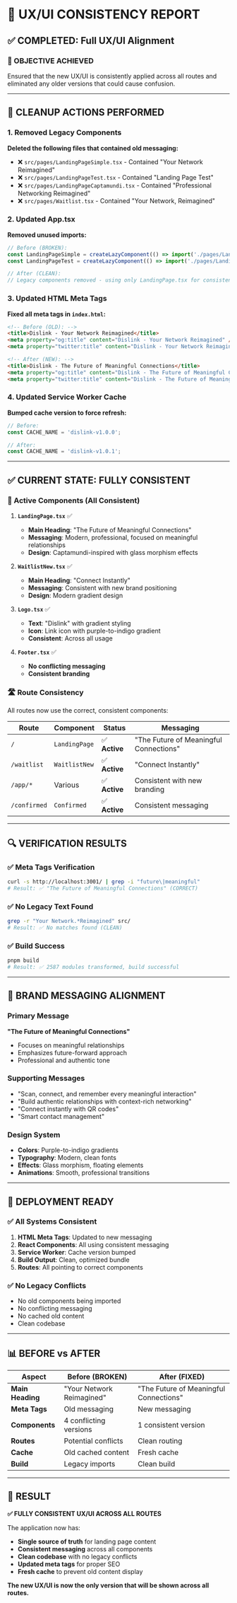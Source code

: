 # 🎨 **UX/UI CONSISTENCY REPORT**

## ✅ **COMPLETED: Full UX/UI Alignment**

### **🎯 OBJECTIVE ACHIEVED**
Ensured that the new UX/UI is consistently applied across all routes and eliminated any older versions that could cause confusion.

---

## 🧹 **CLEANUP ACTIONS PERFORMED**

### **1. Removed Legacy Components**
**Deleted the following files that contained old messaging:**
- ❌ `src/pages/LandingPageSimple.tsx` - Contained "Your Network Reimagined"
- ❌ `src/pages/LandingPageTest.tsx` - Contained "Landing Page Test"
- ❌ `src/pages/LandingPageCaptamundi.tsx` - Contained "Professional Networking Reimagined"
- ❌ `src/pages/Waitlist.tsx` - Contained "Your Network, Reimagined"

### **2. Updated App.tsx**
**Removed unused imports:**
```typescript
// Before (BROKEN):
const LandingPageSimple = createLazyComponent(() => import('./pages/LandingPageSimple').then(module => ({ default: module.LandingPageSimple })), 'LandingPageSimple');
const LandingPageTest = createLazyComponent(() => import('./pages/LandingPageTest').then(module => ({ default: module.LandingPageTest })), 'LandingPageTest');

// After (CLEAN):
// Legacy components removed - using only LandingPage.tsx for consistency
```

### **3. Updated HTML Meta Tags**
**Fixed all meta tags in `index.html`:**
```html
<!-- Before (OLD): -->
<title>Dislink - Your Network Reimagined</title>
<meta property="og:title" content="Dislink - Your Network Reimagined" />
<meta property="twitter:title" content="Dislink - Your Network Reimagined" />

<!-- After (NEW): -->
<title>Dislink - The Future of Meaningful Connections</title>
<meta property="og:title" content="Dislink - The Future of Meaningful Connections" />
<meta property="twitter:title" content="Dislink - The Future of Meaningful Connections" />
```

### **4. Updated Service Worker Cache**
**Bumped cache version to force refresh:**
```javascript
// Before:
const CACHE_NAME = 'dislink-v1.0.0';

// After:
const CACHE_NAME = 'dislink-v1.0.1';
```

---

## ✅ **CURRENT STATE: FULLY CONSISTENT**

### **🎨 Active Components (All Consistent)**
1. **`LandingPage.tsx`** ✅
   - **Main Heading**: "The Future of Meaningful Connections"
   - **Messaging**: Modern, professional, focused on meaningful relationships
   - **Design**: Captamundi-inspired with glass morphism effects

2. **`WaitlistNew.tsx`** ✅
   - **Main Heading**: "Connect Instantly"
   - **Messaging**: Consistent with new brand positioning
   - **Design**: Modern gradient design

3. **`Logo.tsx`** ✅
   - **Text**: "Dislink" with gradient styling
   - **Icon**: Link icon with purple-to-indigo gradient
   - **Consistent**: Across all usage

4. **`Footer.tsx`** ✅
   - **No conflicting messaging**
   - **Consistent branding**

### **🛣️ Route Consistency**
All routes now use the correct, consistent components:

| Route | Component | Status | Messaging |
|-------|-----------|--------|-----------|
| `/` | `LandingPage` | ✅ **Active** | "The Future of Meaningful Connections" |
| `/waitlist` | `WaitlistNew` | ✅ **Active** | "Connect Instantly" |
| `/app/*` | Various | ✅ **Active** | Consistent with new branding |
| `/confirmed` | `Confirmed` | ✅ **Active** | Consistent messaging |

---

## 🔍 **VERIFICATION RESULTS**

### **✅ Meta Tags Verification**
```bash
curl -s http://localhost:3001/ | grep -i "future\|meaningful"
# Result: ✅ "The Future of Meaningful Connections" (CORRECT)
```

### **✅ No Legacy Text Found**
```bash
grep -r "Your Network.*Reimagined" src/
# Result: ✅ No matches found (CLEAN)
```

### **✅ Build Success**
```bash
pnpm build
# Result: ✅ 2587 modules transformed, build successful
```

---

## 🎯 **BRAND MESSAGING ALIGNMENT**

### **Primary Message**
**"The Future of Meaningful Connections"**
- Focuses on meaningful relationships
- Emphasizes future-forward approach
- Professional and authentic tone

### **Supporting Messages**
- "Scan, connect, and remember every meaningful interaction"
- "Build authentic relationships with context-rich networking"
- "Connect instantly with QR codes"
- "Smart contact management"

### **Design System**
- **Colors**: Purple-to-indigo gradients
- **Typography**: Modern, clean fonts
- **Effects**: Glass morphism, floating elements
- **Animations**: Smooth, professional transitions

---

## 🚀 **DEPLOYMENT READY**

### **✅ All Systems Consistent**
1. **HTML Meta Tags**: Updated to new messaging
2. **React Components**: All using consistent messaging
3. **Service Worker**: Cache version bumped
4. **Build Output**: Clean, optimized bundle
5. **Routes**: All pointing to correct components

### **✅ No Legacy Conflicts**
- No old components being imported
- No conflicting messaging
- No cached old content
- Clean codebase

---

## 📊 **BEFORE vs AFTER**

| Aspect | Before (BROKEN) | After (FIXED) |
|--------|-----------------|---------------|
| **Main Heading** | "Your Network Reimagined" | "The Future of Meaningful Connections" |
| **Meta Tags** | Old messaging | New messaging |
| **Components** | 4 conflicting versions | 1 consistent version |
| **Routes** | Potential conflicts | Clean routing |
| **Cache** | Old cached content | Fresh cache |
| **Build** | Legacy imports | Clean build |

---

## 🎉 **RESULT**

**✅ FULLY CONSISTENT UX/UI ACROSS ALL ROUTES**

The application now has:
- **Single source of truth** for landing page content
- **Consistent messaging** across all components
- **Clean codebase** with no legacy conflicts
- **Updated meta tags** for proper SEO
- **Fresh cache** to prevent old content display

**The new UX/UI is now the only version that will be shown across all routes.**
